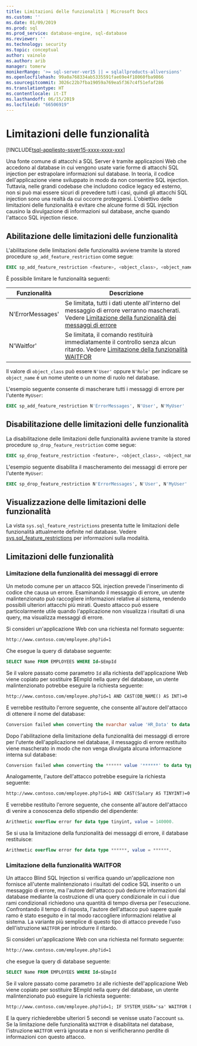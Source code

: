 ```yaml
---
title: Limitazioni delle funzionalità | Microsoft Docs
ms.custom: ''
ms.date: 01/09/2019
ms.prod: sql
ms.prod_service: database-engine, sql-database
ms.reviewer: ''
ms.technology: security
ms.topic: conceptual
author: vainolo
ms.author: arib
manager: tomerw
monikerRange: '>= sql-server-ver15 || = sqlallproducts-allversions'
ms.openlocfilehash: 99a0a768334ab5335591fae69e4f18060fba9866
ms.sourcegitcommit: 3026c22b7fba19059a769ea5f367c4f51efaf286
ms.translationtype: HT
ms.contentlocale: it-IT
ms.lasthandoff: 06/15/2019
ms.locfileid: "66506919"
---
```

# <a name="feature-restrictions"></a>Limitazioni delle funzionalità

[!INCLUDE[tsql-appliesto-ssver15-xxxx-xxxx-xxx](../../includes/tsql-appliesto-ssver15-xxxx-xxxx-xxx.md)]

Una fonte comune di attacchi a SQL Server è tramite applicazioni Web che accedono al database in cui vengono usate varie forme di attacchi SQL injection per estrapolare informazioni sul database.  In teoria, il codice dell'applicazione viene sviluppato in modo da non consentire SQL injection.  Tuttavia, nelle grandi codebase che includono codice legacy ed esterno, non si può mai essere sicuri di prevedere tutti i casi, quindi gli attacchi SQL injection sono una realtà da cui occorre proteggersi.  L'obiettivo delle limitazioni delle funzionalità è evitare che alcune forme di SQL injection causino la divulgazione di informazioni sul database, anche quando l'attacco SQL injection riesce.

## <a name="enabling-feature-restrictions"></a>Abilitazione delle limitazioni delle funzionalità

L'abilitazione delle limitazioni delle funzionalità avviene tramite la stored procedure `sp_add_feature_restriction` come segue:

```sql
EXEC sp_add_feature_restriction <feature>, <object_class>, <object_name>
```

È possibile limitare le funzionalità seguenti:

| Funzionalità          | Descrizione |
|------------------|-------------|
| N'ErrorMessages' | Se limitata, tutti i dati utente all'interno del messaggio di errore verranno mascherati. Vedere [Limitazione della funzionalità dei messaggi di errore](#error-messages-feature-restriction) |
| N'Waitfor'       | Se limitata, il comando restituirà immediatamente il controllo senza alcun ritardo. Vedere [Limitazione della funzionalità WAITFOR](#waitfor-feature-restriction) |

Il valore di `object_class` può essere `N'User'` oppure `N'Role'` per indicare se `object_name` è un nome utente o un nome di ruolo nel database.

L'esempio seguente consente di mascherare tutti i messaggi di errore per l'utente `MyUser`:

```sql
EXEC sp_add_feature_restriction N'ErrorMessages', N'User', N'MyUser'
```

## <a name="disabling-feature-restrictions"></a>Disabilitazione delle limitazioni delle funzionalità

La disabilitazione delle limitazioni delle funzionalità avviene tramite la stored procedure `sp_drop_feature_restriction` come segue:

```sql
EXEC sp_drop_feature_restriction <feature>, <object_class>, <object_name>
```

L'esempio seguente disabilita il mascheramento dei messaggi di errore per l'utente `MyUser`:

```sql
EXEC sp_drop_feature_restriction N'ErrorMessages', N'User', N'MyUser'
```

## <a name="viewing-feature-restrictions"></a>Visualizzazione delle limitazioni delle funzionalità

La vista `sys.sql_feature_restrictions` presenta tutte le limitazioni delle funzionalità attualmente definite nel database. Vedere [sys.sql_feature_restrictions](../system-catalog-views/sys-sql-feature-restrictions.md) per informazioni sulla modalità.

## <a name="feature-restrictions"></a>Limitazioni delle funzionalità

### <a name="error-messages-feature-restriction"></a>Limitazione della funzionalità dei messaggi di errore

Un metodo comune per un attacco SQL injection prevede l'inserimento di codice che causa un errore.  Esaminando il messaggio di errore, un utente malintenzionato può raccogliere informazioni relative al sistema, rendendo possibili ulteriori attacchi più mirati.  Questo attacco può essere particolarmente utile quando l'applicazione non visualizza i risultati di una query, ma visualizza messaggi di errore.

Si consideri un'applicazione Web con una richiesta nel formato seguente:

```html
http://www.contoso.com/employee.php?id=1
```

Che esegue la query di database seguente:

```sql
SELECT Name FROM EMPLOYEES WHERE Id=$EmpId
```

Se il valore passato come parametro `Id` alla richiesta dell'applicazione Web viene copiato per sostituire $EmpId nella query del database, un utente malintenzionato potrebbe eseguire la richiesta seguente:

```html
http://www.contoso.com/employee.php?id=1 AND CAST(DB_NAME() AS INT)=0
```

E verrebbe restituito l'errore seguente, che consente all'autore dell'attacco di ottenere il nome del database:

```sql
Conversion failed when converting the nvarchar value 'HR_Data' to data type int.
```

Dopo l'abilitazione della limitazione della funzionalità dei messaggi di errore per l'utente dell'applicazione nel database, il messaggio di errore restituito viene mascherato in modo che non venga divulgata alcuna informazione interna sul database:

```sql
Conversion failed when converting the ****** value '******' to data type ******.
```

Analogamente, l'autore dell'attacco potrebbe eseguire la richiesta seguente:

```html
http://www.contoso.com/employee.php?id=1 AND CAST(Salary AS TINYINT)=0
```

E verrebbe restituito l'errore seguente, che consente all'autore dell'attacco di venire a conoscenza dello stipendio del dipendente:

```sql
Arithmetic overflow error for data type tinyint, value = 140000.
```

Se si usa la limitazione della funzionalità dei messaggi di errore, il database restituisce:

```sql
Arithmetic overflow error for data type ******, value = ******.
```

### <a name="waitfor-feature-restriction"></a>Limitazione della funzionalità WAITFOR

Un attacco Blind SQL Injection si verifica quando un'applicazione non fornisce all'utente malintenzionato i risultati del codice SQL inserito o un messaggio di errore, ma l'autore dell'attacco può dedurre informazioni dal database mediante la costruzione di una query condizionale in cui i due rami condizionali richiedono una quantità di tempo diversa per l'esecuzione. Confrontando il tempo di risposta, l'autore dell'attacco può sapere quale ramo è stato eseguito e in tal modo raccogliere informazioni relative al sistema. La variante più semplice di questo tipo di attacco prevede l'uso dell'istruzione `WAITFOR` per introdurre il ritardo.

Si consideri un'applicazione Web con una richiesta nel formato seguente:

```html
http://www.contoso.com/employee.php?id=1
```

che esegue la query di database seguente:

```sql
SELECT Name FROM EMPLOYEES WHERE Id=$EmpId
```

Se il valore passato come parametro `Id` alle richieste dell'applicazione Web viene copiato per sostituire $EmpId nella query del database, un utente malintenzionato può eseguire la richiesta seguente:

```html
http://www.contoso.com/employee.php?id=1; IF SYSTEM_USER='sa' WAITFOR DELAY '00:00:05'
```

E la query richiederebbe ulteriori 5 secondi se venisse usato l'account `sa`. Se la limitazione delle funzionalità `WAITFOR` è disabilitata nel database, l'istruzione `WAITFOR` verrà ignorata e non si verificheranno perdite di informazioni con questo attacco.
